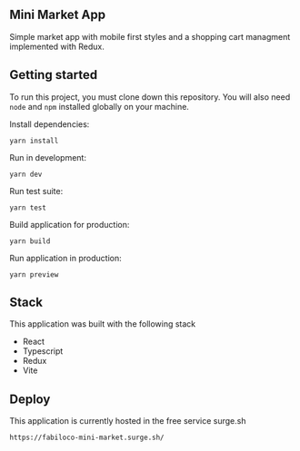 ## Mini Market App

Simple market app with mobile first styles and a shopping cart managment implemented with Redux.

## Getting started

To run this project, you must clone down this repository. You will also need `node` and `npm` installed globally on your machine.

Install dependencies:

`yarn install`

Run in development:

`yarn dev`

Run test suite:

`yarn test`

Build application for production:

`yarn build`

Run application in production:

`yarn preview`

## Stack

This application was built with the following stack

- React
- Typescript
- Redux
- Vite

## Deploy

This application is currently hosted in the free service surge.sh

`https://fabiloco-mini-market.surge.sh/`
